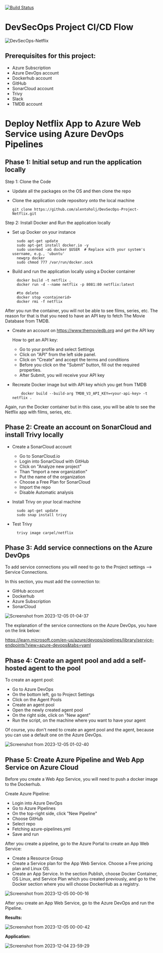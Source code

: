 [![Build Status](https://dev.azure.com/carpel1921/Netflix/_apis/build/status%2Falentoholj.DevSecOps-Project-Netflix?branchName=main)](https://dev.azure.com/carpel1921/Netflix/_build/latest?definitionId=13&branchName=main)

# DevSecOps Project CI/CD Flow

![DevSecOps-Netflix](https://github.com/alentoholj/DevSecOps-Project-Netflix/assets/82238804/eff70b24-821f-4175-82fd-e10f1e174d6a)

## Prerequisites for this project:

- Azure Subscription
- Azure DevOps account
- Dockerhub account
- GitHub
- SonarCloud account
- Trivy
- Slack
- TMDB account

# Deploy Netflix App to Azure Web Service using Azure DevOps Pipelines

## Phase 1: Initial setup and run the application locally

Step 1: Clone the Code

- Update all the packages on the OS and then clone the repo
- Clone the application code repository onto the local machine

      git clone https://github.com/alentoholj/DevSecOps-Project-Netflix.git

Step 2: Install Docker and Run the application locally

- Set up Docker on your instance

        sudo apt-get update
        sudo apt-get install docker.io -y
        sudo usermod -aG docker $USER  # Replace with your system's username, e.g., 'ubuntu'
        newgrp docker
        sudo chmod 777 /var/run/docker.sock

- Build and run the application locally using a Docker container

        docker build -t netflix .
        docker run -d --name netflix -p 8081:80 netflix:latest

        #to delete
        docker stop <containerid>
        docker rmi -f netflix

After you run the container, you will not be able to see films, series, etc. The reason for that is that you need to have an API key to fetch The Movie Database from TMDB.

- Create an account on https://www.themoviedb.org and get the API key

  How to get an API key:

  - Go to your profile and select Settings
  - Click on "API" from the left side panel.
  - Click on "Create" and accept the terms and conditions
  - Before you click on the "Submit" button, fill out the required properties.
  - After Submit, you will receive your API key

- Recreate Docker image but with API key which you get from TMDB

          docker build --build-arg TMDB_V3_API_KEY=<your-api-key> -t netflix .

Again, run the Docker container but in this case, you will be able to see the Netflix app with films, series, etc.

## Phase 2: Create an account on SonarCloud and install Trivy locally

- Create a SonarCloud account

    - Go to SonarCloud.io
    - Login into SonarCloud with GitHub
    - Click on "Analyze new project"
    - Than "Import a new organization"
    - Put the name of the organization
    - Choose a Free Plan for SonarCloud
    - Import the repo
    - Disable Automatic analysis
 
- Install Trivy on your local machine

        sudo apt-get update
        sudo snap install trivy

- Test Trivy

        trivy image carpel/netflix

## Phase 3: Add service connections on the Azure DevOps

To add service connections you will need to go to the Project settings --> Service Connections.

In this section, you must add the connection to:

- GitHub account
- Dockerhub
- Azure Subscription
- SonarCloud

![Screenshot from 2023-12-05 01-04-37](https://github.com/alentoholj/DevSecOps-Project-Netflix/assets/82238804/d9c824d7-47cc-4998-8a92-83c35b249c25)

The explanation of the service connections on the Azure DevOps, you have on the link below:

https://learn.microsoft.com/en-us/azure/devops/pipelines/library/service-endpoints?view=azure-devops&tabs=yaml

## Phase 4: Create an agent pool and add a self-hosted agent to the pool

To create an agent pool:

- Go to Azure DevOps
- On the bottom left, go to Project Settings
- Click on the Agent Pools
- Create an agent pool
- Open the newly created agent pool
- On the right side, click on "New agent"
- Run the script, on the machine where you want to have your agent

Of course, you don't need to create an agent pool and the agent, because you can use a default one on the Azure DevOps.

![Screenshot from 2023-12-05 01-02-40](https://github.com/alentoholj/DevSecOps-Project-Netflix/assets/82238804/5e843338-5a4e-4083-bbf7-01fb598fea46)

## Phase 5: Create Azure Pipeline and Web App Service on Azure Cloud

Before you create a Web App Service, you will need to push a docker image to the Dockerhub.

Create Azure Pipeline:

- Login into Azure DevOps
- Go to Azure Pipelines
- On the top-right side, click "New Pipeline"
- Choose GitHub
- Select repo
- Fetching azure-pipelines.yml
- Save and run

After you create a pipeline, go to the Azure Portal to create an App Web Service:

- Create a Resource Group
- Create a Service plan for the App Web Service. Choose a Free pricing plan and Linux OS.
- Create an App Service. In the section Publish, choose Docker Container, OS Linux, and Service Plan which you created previously, and go to the Docker section where you will choose DockerHub as a registry.

![Screenshot from 2023-12-05 00-00-16](https://github.com/alentoholj/DevSecOps-Project-Netflix/assets/82238804/3c2b0010-bf1c-4938-a452-22d2f8146e2c)

After you create an App Web Service, go to the Azure DevOps and run the Pipeline.

**Results:**

![Screenshot from 2023-12-05 00-00-42](https://github.com/alentoholj/DevSecOps-Project-Netflix/assets/82238804/8f75ed1f-5b90-417c-b047-89bd79f5916a)

**Application:**

![Screenshot from 2023-12-04 23-59-29](https://github.com/alentoholj/DevSecOps-Project-Netflix/assets/82238804/d2f358b2-9249-4c03-acd3-1afdbbf177ad)






